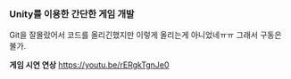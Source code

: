 ### Unity를 이용한 간단한 게임 개발

Git을 잘몰랐어서 코드를 올리긴했지만 이렇게 올리는게 아니었네ㅠㅠ 그래서 구동은 불가.

**게임 시연 연상** https://youtu.be/rERgkTgnJe0 
